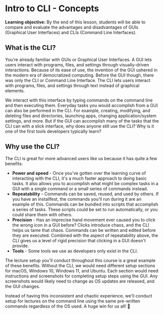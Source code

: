# Intro to CLI - Concepts

**Learning objective:** By the end of this lesson, students will be able to compare and evaluate the advantages and disadvantages of GUIs (Graphical User Interfaces) and CLIs (Command Line Interfaces).

## What is the CLI?

You're already familiar with GUIs or Graphical User Interfaces. A GUI lets users interact with programs, files, and settings through visually-driven interactions. Because of its ease of use, the invention of the GUI ushered in the modern era of democratized computing. Before the GUI though, there was only the CLI or Command Line Interface. The CLI lets users interact with programs, files, and settings through text instead of graphical elements.

We interact with this interface by typing commands on the command line and then executing them. Everyday tasks you would accomplish from a GUI can also be performed in the CLI. For example, creating, modifying, and deleting files and directories, launching apps, changing application/system settings, and more. But if the GUI can accomplish many of the tasks that the CLI can with a slick interface, why does anyone still use the CLI? Why is it one of the first tools developers typically learn?

## Why use the CLI?

The CLI is great for more advanced users like us because it has quite a few benefits:

- **Power and speed** - Once you've gotten over the learning curve of interacting with the CLI, it's a much faster approach to doing basic tasks. It also allows you to accomplish what might be complex tasks in a GUI with a single command or a small series of commands instead.
- **Repeatability** - Commands can be saved, reused, and used by others. If you have an installfest, the commands you'll run during it are an example of this. Commands can be bundled into scripts that accomplish a series of tasks. These scripts could be set to run automatically, or you could share them with others.
- **Precision** - Has an imprecise hand movement ever caused you to click the wrong icon in a GUI before? Clicks introduce chaos, and the CLI helps us tame that chaos. Commands can be written and edited before they are executed. Combined with the aspect of repeatability above, the CLI gives us a level of rigid precision that clicking in a GUI doesn't provide.
- **Tools** - Some tools we use as developers only exist in the CLI.

The lecture setup you'll conduct throughout this course is a great example of these benefits. Without the CLI, we would need different setup sections for macOS, Windows 10, Windows 11, and Ubuntu. Each section would need instructions and screenshots for completing setup steps using the GUI. Any screenshots would likely need to change as OS updates are released, and the GUI changes.

Instead of having this inconsistent and chaotic experience, we'll conduct setup for lectures on the command line using the same pre-written commands regardless of the OS used. A huge win for us all! 🎉